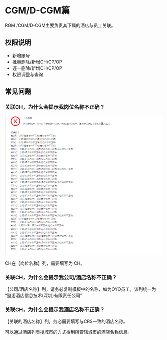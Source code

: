 # CGM/D-CGM篇

RGM /CGM/D-CGM主要负责其下属的酒店与员工关联。

## 权限说明

* 新增账号
* 批量删除/新增CH/CP/OP
* 逐一删除/新增CH/CP/OP
* 权限调整与查询

## 常见问题

### 关联CH，为什么会提示我岗位名称不正确？

![&#x7CFB;&#x7EDF;&#x63D0;&#x793A;&#x5C97;&#x4F4D;&#x540D;&#x79F0;&#x4E0D;&#x6B63;&#x786E;](../../../.gitbook/assets/image%20%28278%29.png)

CH在【岗位名称】列，需要填写为 CH。

### 关联CH，为什么会提示我公司/酒店名称不正确？

【公司/酒店名称】列，请务必复制模板中的名称，如为OYO员工，该列统一为 “遨游酒店信息技术\(深圳\)有限责任公司”

### 关联CH，为什么会提示我酒店名称不正确？

【关联的酒店名称】列，务必需要填写与CRS一致的酒店名称。

可以通过酒店列表搜城市的方式得到所管辖城市的酒店名称信息。

